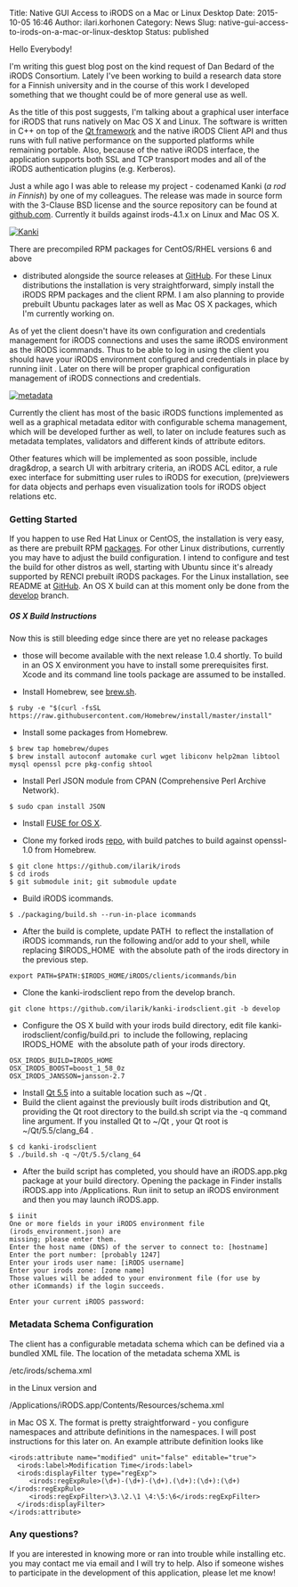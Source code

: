 Title: Native GUI Access to iRODS on a Mac or Linux Desktop
Date: 2015-10-05 16:46
Author: ilari.korhonen
Category: News
Slug: native-gui-access-to-irods-on-a-mac-or-linux-desktop
Status: published

Hello Everybody!

I'm writing this guest blog post on the kind request of Dan Bedard of
the iRODS Consortium. Lately I've been working to build a research data
store for a Finnish university and in the course of this work I
developed something that we thought could be of more general use as
well.

As the title of this post suggests, I'm talking about a graphical user
interface for iRODS that runs natively on Mac OS X and Linux. The
software is written in C++ on top of the [Qt
framework](http://www.qt.io) and the native iRODS Client API and thus
runs with full native performance on the supported platforms while
remaining portable. Also, because of the native iRODS interface, the
application supports both SSL and TCP transport modes and all of the
iRODS authentication plugins (e.g. Kerberos).  
<!--more-->

Just a while ago I was able to release my project - codenamed Kanki (*a
rod in Finnish*) by one of my colleagues. The release was made in source
form with the 3-Clause BSD license and the source repository can be
found at [github.com](https://github.com/ilarik/kanki-irodsclient).
Currently it builds against irods-4.1.x on Linux and Mac OS X.

[![Kanki](http://i.imgur.com/QfCAoVe.png "source: imgur.com")](http://i.imgur.com/QfCAoVe.png)

There are precompiled RPM packages for CentOS/RHEL versions 6 and above
- distributed alongside the source releases at
[GitHub](https://github.com/ilarik/kanki-irodsclient/releases). For
these Linux distributions the installation is very straightforward,
simply install the iRODS RPM packages and the client RPM. I am also
planning to provide prebuilt Ubuntu packages later as well as Mac OS X
packages, which I'm currently working on.

As of yet the client doesn't have its own configuration and credentials
management for iRODS connections and uses the same iRODS environment as
the iRODS icommands. Thus to be able to log in using the client you
should have your iRODS environment configured and credentials in place
by running <span
class="lang:default decode:true crayon-inline">iinit</span> . Later on
there will be proper graphical configuration management of iRODS
connections and credentials.

[![metadata](http://i.imgur.com/xaTRkp3.png "source: imgur.com")](http://i.imgur.com/xaTRkp3.png)

Currently the client has most of the basic iRODS functions implemented
as well as a graphical metadata editor with configurable schema
management, which will be developed further as well, to later on include
features such as metadata templates, validators and different kinds of
attribute editors.

Other features which will be implemented as soon possible, include
drag&drop, a search UI with arbitrary criteria, an iRODS ACL editor, a
rule exec interface for submitting user rules to iRODS for execution,
(pre)viewers for data objects and perhaps even visualization tools for
iRODS object relations etc.

### Getting Started

If you happen to use Red Hat Linux or CentOS, the installation is very
easy, as there are prebuilt RPM
[packages](https://github.com/ilarik/kanki-irodsclient/releases). For
other Linux distributions, currently you may have to adjust the build
configuration. I intend to configure and test the build for other
distros as well, starting with Ubuntu since it's already supported by
RENCI prebuilt iRODS packages. For the Linux installation, see README
at [GitHub](https://github.com/ilarik/kanki-irodsclient). An OS X build
can at this moment only be done from the
[develop](https://github.com/ilarik/kanki-irodsclient/tree/develop)
branch.

##### OS X Build Instructions

Now this is still bleeding edge since there are yet no release packages
- those will become available with the next release 1.0.4 shortly. To
build in an OS X environment you have to install some prerequisites
first. Xcode and its command line tools package are assumed to be
installed.

-   Install Homebrew, see [brew.sh](http://brew.sh).

~~~~ {.lang:default .decode:true}
$ ruby -e "$(curl -fsSL https://raw.githubusercontent.com/Homebrew/install/master/install"
~~~~

-   Install some packages from Homebrew.

~~~~ {.lang:default .decode:true}
$ brew tap homebrew/dupes
$ brew install autoconf automake curl wget libiconv help2man libtool mysql openssl pcre pkg-config shtool
~~~~

-   Install Perl JSON module from CPAN (Comprehensive Perl Archive
    Network).

~~~~ {.lang:default .decode:true}
$ sudo cpan install JSON
~~~~

-   Install [FUSE for OS X](https://osxfuse.github.io/).

-   Clone my forked irods [repo](https://github.com/ilarik/irods), with
    build patches to build against openssl-1.0 from Homebrew.

~~~~ {.lang:default .decode:true}
$ git clone https://github.com/ilarik/irods
$ cd irods
$ git submodule init; git submodule update
~~~~

-   Build iRODS icommands.

~~~~ {.lang:default .decode:true}
$ ./packaging/build.sh --run-in-place icommands
~~~~

-   After the build is complete, update <span
    class="lang:default decode:true crayon-inline">PATH</span>  to
    reflect the installation of iRODS icommands, run the following
    and/or add to your shell, while replacing <span
    class="lang:default decode:true crayon-inline">\$IRODS\_HOME</span> 
    with the absolute path of the irods directory in the previous step.

~~~~ {.lang:default .decode:true}
export PATH=$PATH:$IRODS_HOME/iRODS/clients/icommands/bin
~~~~

-   Clone the kanki-irodsclient repo from the develop branch.

~~~~ {.lang:default .decode:true}
git clone https://github.com/ilarik/kanki-irodsclient.git -b develop
~~~~

-   Configure the OS X build with your irods build directory, edit file
    <span
    class="lang:default decode:true crayon-inline">kanki-irodsclient/config/build.pri</span> 
    to include the following, replacing <span
    class="lang:default decode:true crayon-inline">IRODS\_HOME</span> 
    with the absolute path of your irods directory.

~~~~ {.lang:default .decode:true}
OSX_IRODS_BUILD=IRODS_HOME
OSX_IRODS_BOOST=boost_1_58_0z
OSX_IRODS_JANSSON=jansson-2.7
~~~~

-   Install [Qt 5.5](http://www.qt.io/download/) into a suitable
    location such as <span
    class="lang:default decode:true crayon-inline">\~/Qt</span> .
-   Build the client against the previously built irods distribution and
    Qt, providing the Qt root directory to the build.sh script via the
    -q command line argument. If you installed Qt to <span
    class="lang:default decode:true crayon-inline">\~/Qt</span> , your
    Qt root is <span
    class="lang:default decode:true crayon-inline">\~/Qt/5.5/clang\_64</span> .

~~~~ {.lang:default .decode:true}
$ cd kanki-irodsclient
$ ./build.sh -q ~/Qt/5.5/clang_64
~~~~

-   After the build script has completed, you should have an
    iRODS.app.pkg package at your build directory. Opening the package
    in Finder installs iRODS.app into /Applications. Run <span
    class="lang:default decode:true crayon-inline">iinit</span> to setup
    an iRODS environment and then you may launch iRODS.app.

~~~~ {.lang:default .decode:true}
$ iinit
One or more fields in your iRODS environment file (irods_environment.json) are
missing; please enter them.
Enter the host name (DNS) of the server to connect to: [hostname]
Enter the port number: [probably 1247]
Enter your irods user name: [iRODS username]
Enter your irods zone: [zone name]
Those values will be added to your environment file (for use by
other iCommands) if the login succeeds.

Enter your current iRODS password:
~~~~

### Metadata Schema Configuration

The client has a configurable metadata schema which can be defined via a
bundled XML file. The location of the metadata schema XML is

<span
class="lang:default decode:true crayon-inline">/etc/irods/schema.xml</span>

in the Linux version and

<span
class="lang:default decode:true crayon-inline">/Applications/iRODS.app/Contents/Resources/schema.xml</span>

in Mac OS X. The format is pretty straightforward - you configure
namespaces and attribute definitions in the namespaces. I will post
instructions for this later on. An example attribute definition looks
like

~~~~ {.lang:default .decode:true}
<irods:attribute name="modified" unit="false" editable="true">
  <irods:label>Modification Time</irods:label>
  <irods:displayFilter type="regExp">
     <irods:regExpRule>(\d+)-(\d+)-(\d+).(\d+):(\d+):(\d+)</irods:regExpRule>
     <irods:regExpFilter>\3.\2.\1 \4:\5:\6</irods:regExpFilter>
  </irods:displayFilter>
</irods:attribute>
~~~~

### Any questions?

If you are interested in knowing more or ran into trouble while
installing etc. you may contact me via email and I will try to help.
Also if someone wishes to participate in the development of this
application, please let me know!
